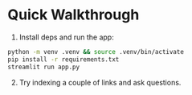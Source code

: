 # Quick Walkthrough

1) Install deps and run the app:
```bash
python -m venv .venv && source .venv/bin/activate
pip install -r requirements.txt
streamlit run app.py
```

2) Try indexing a couple of links and ask questions.
